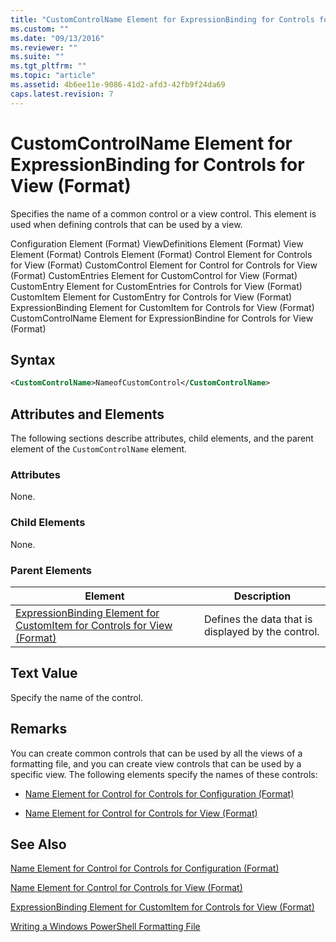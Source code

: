 ```yaml
---
title: "CustomControlName Element for ExpressionBinding for Controls for View (Format) | Microsoft Docs"
ms.custom: ""
ms.date: "09/13/2016"
ms.reviewer: ""
ms.suite: ""
ms.tgt_pltfrm: ""
ms.topic: "article"
ms.assetid: 4b6ee11e-9086-41d2-afd3-42fb9f24da69
caps.latest.revision: 7
---
```

# CustomControlName Element for ExpressionBinding for Controls for View (Format)

Specifies the name of a common control or a view control. This element is used when defining controls that can be used by a view.

Configuration Element (Format)
ViewDefinitions Element (Format)
View Element (Format)
Controls Element (Format)
Control Element for Controls for View (Format)
CustomControl Element for Control for Controls for View (Format)
CustomEntries Element for CustomControl for View (Format)
CustomEntry Element for CustomEntries for Controls for View (Format)
CustomItem Element for CustomEntry for Controls for View (Format)
ExpressionBinding Element for CustomItem for Controls for View (Format)
CustomControlName Element for ExpressionBindine for Controls for View (Format)

## Syntax

```xml
<CustomControlName>NameofCustomControl</CustomControlName>
```

## Attributes and Elements

The following sections describe attributes, child elements, and the parent element of the `CustomControlName` element.

### Attributes

None.

### Child Elements

None.

### Parent Elements

|Element|Description|
|-------------|-----------------|
|[ExpressionBinding Element for CustomItem for Controls for View (Format)](./expressionbinding-element-for-customitem-for-controls-for-view-format.md)|Defines the data that is displayed by the control.|

## Text Value

Specify the name of the control.

## Remarks

You can create common controls that can be used by all the views of a formatting file, and you can create view controls that can be used by a specific view. The following elements specify the names of these controls:

- [Name Element for Control for Controls for Configuration (Format)](./name-element-for-control-for-controls-for-configuration-format.md)

- [Name Element for Control for Controls for View (Format)](./name-element-for-control-for-controls-for-view-format.md)

## See Also

[Name Element for Control for Controls for Configuration (Format)](./name-element-for-control-for-controls-for-configuration-format.md)

[Name Element for Control for Controls for View (Format)](./name-element-for-control-for-controls-for-view-format.md)

[ExpressionBinding Element for CustomItem for Controls for View (Format)](./expressionbinding-element-for-customitem-for-controls-for-view-format.md)

[Writing a Windows PowerShell Formatting File](./writing-a-windows-powershell-formatting-file.md)
